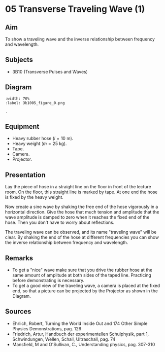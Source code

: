 # 05 Transverse Traveling Wave (1) 
  
## Aim   
 To show a traveling wave and the inverse relationship between frequency and wavelength.    
  
## Subjects   
* 3B10 (Transverse Pulses and Waves)   

## Diagram
   
```{figure} figures/figure_0.png
:width: 70%  
:label: 3b1005_figure_0.png  

. 
```

## Equipment
 *  Heavy rubber hose ($l=10 \mathrm{~m}$). 
 *  Heavy weight ($m=25 \mathrm{~kg}$). 
 *  Tape. 
 *  Camera. 
 *  Projector.
  
## Presentation   
Lay the piece of hose in a straight line on the floor in front of the lecture room. On the floor, this straight line is marked by tape. At one end the hose is fixed by the heavy weight.

Now create a sine wave by shaking the free end of the hose vigorously in a horizontal direction. Give the hose that much tension and amplitude that the wave amplitude is damped to zero when it reaches the fixed end of the hose. Then you don't have to worry about reflections.

The traveling wave can be observed, and its name "traveling wave" will be clear. By shaking the end of the hose at different frequencies you can show the inverse relationship between frequency and wavelength.  
  
## Remarks
 *  To get a "nice" wave make sure that you drive the rubber hose at the same amount of amplitude at both sides of the taped line. Practicing before demonstrating is necessary. 
 *  To get a good view of the traveling wave, a camera is placed at the fixed end, so that a picture can be projected by the Projector as shown in the Diagram.
   
  
## Sources
 *  Ehrlich, Robert, Turning the World Inside Out and 174 Other Simple Physics Demonstrations, pag. 126 
 *  Friedrich, Artur, Handbuch der experimentellen Schulphysik, part 1, Schwindungen, Wellen, Schall, Ultraschall, pag. 74 
 *  Mansfield, M and O'Sullivan, C., Understanding physics, pag. 307-310
  